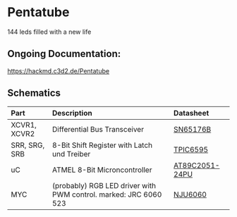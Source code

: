 # Pentatube

144 leds filled with a new life

## Ongoing Documentation:

https://hackmd.c3d2.de/Pentatube

## Schematics

| Part         | Description | Datasheet |
|:------ |:----------- |:----------|
| XCVR1, XCVR2 | Differential Bus Transceiver | [SN65176B](http://www.ti.com/lit/ds/symlink/sn75176b.pdf) |
| SRR, SRG, SRB | 8-Bit Shift Register with Latch und Treiber | [TPIC6595](http://www.ti.com/lit/ds/symlink/tpic6595.pdf) |
| uC    | ATMEL 8-Bit Microncontroller | [AT89C2051-24PU](https://ww1.microchip.com/downloads/en/DeviceDoc/doc0368.pdf) |
| MYC  | (probably) RGB LED  driver with PWM control. marked: JRC 6060 523 | [NJU6060](https://www.mouser.de/datasheet/2/294/NJU6060_E-52910.pdf) |



